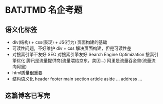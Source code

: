 # BATJTMD  名企考题

## 语义化标签

- div(结构) + css(表现) + JS(行为) 页面构建的基础
- 可读性问题，不好维护
   div + css 解决页面构建，但是可读性差
- 对搜索引擎不友好
   SEO 对搜索引擎友好
   Search Engine Optimization 搜索引擎优化
   腾讯是流量提供商(流量喂给京东，美团...)
   阿里是流量吞金兽(流量流向阿里)
- html质量很重要
- 结构语义化
    header footer main
    section article aside ...
    address ...

## 这篇博客已写完
